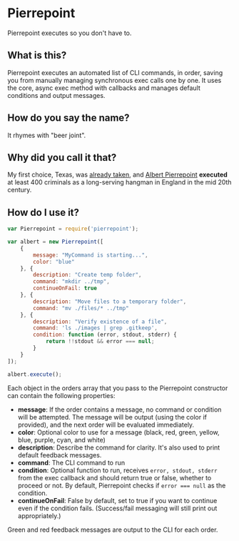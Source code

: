 Pierrepoint
===========

Pierrepoint executes so you don't have to.

## What is this?

Pierrepoint executes an automated list of CLI commands, in order, saving you from manually managing synchronous exec calls one by one. It uses the core, async exec method with callbacks and manages default conditions and output messages.

## How do you say the name?

It rhymes with "beer joint".

## Why did you call it that?

My first choice, Texas, was [already taken](https://npmjs.org/package/texas), and [Albert Pierrepoint](http://en.wikipedia.org/wiki/Albert_Pierrepoint) **executed** at least 400 criminals as a long-serving hangman in England in the mid 20th century.

## How do I use it?

```javascript
var Pierrepoint = require('pierrepoint');

var albert = new Pierrepoint([
    {
        message: "MyCommand is starting...",
        color: "blue"
    }, {
        description: "Create temp folder",
        command: "mkdir ../tmp",
        continueOnFail: true
    }, {
        description: "Move files to a temporary folder",
        command: "mv ./files/* ../tmp"
    }, {
        description: "Verify existence of a file",
        command: 'ls ./images | grep .gitkeep',
        condition: function (error, stdout, stderr) {
            return !!stdout && error === null;
        }
    }
]);

albert.execute();
```

Each object in the orders array that you pass to the Pierrepoint constructor can contain the following properties:

* **message**: If the order contains a message, no command or condition will be attempted. The message will be output (using the color if provided), and the next order will be evaluated immediately.
* **color**: Optional color to use for a message (black, red, green, yellow, blue, purple, cyan, and white)
* **description**: Describe the command for clarity. It's also used to print default feedback messages.
* **command**: The CLI command to run
* **condition**: Optional function to run, receives `error, stdout, stderr` from the exec callback and should return true or false, whether to proceed or not. By default, Pierrepoint checks if `error === null` as the condition.
* **continueOnFail**: False by default, set to true if you want to continue even if the condition fails. (Success/fail messaging will still print out appropriately.)

Green and red feedback messages are output to the CLI for each order.